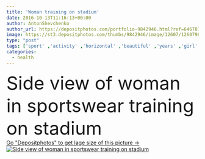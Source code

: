 ```yaml
---
title: 'Woman training on stadium'
date: 2016-10-13T11:16:13+00:00
author: AntonShevchenko
author_url: https://depositphotos.com/portfolio-9842946.html?ref=64678756
image: https://st3.depositphotos.com/thumbs/9842946/image/12607/126079840/api_thumb_450.jpg?forcejpeg=true
type: "post"
tags: ['sport' ,'activity' ,'horizontal' ,'beautiful' ,'years' ,'girl' ,'female' ,'young' ,'outdoors' ,'caucasian' ,'health' ,'healthy' ,'brunette' ,'active' ,'legs' ,'woman' ,'lifestyle' ,'fit' ,'fitness' ,'exercise' ,'outside' ,'athlete' ,'stadium' ,'training' ,'wellness' ,'daylight' ,'sneakers' ,'Stretching' ,'athletic' ,'workout' ,'ukrainian' ,'cardio' ,'sporty' ,'sportswear' ,'33' ,'side view' ,'Warming Up' ,'warm up' ]
categories: 
  - health
---
```

<div aling="center">
            <font size="60"> Side view of woman in sportswear training on stadium</font>   
</div>
<div>
    <a href='https://depositphotos.com/126079840/stock-photo-woman-training-on-stadium.html?ref=64678756' target=_blank > Go "Depositphotos" to get lage size of this picture ->
        <img href='https://depositphotos.com/126079840/stock-photo-woman-training-on-stadium.html?ref=64678756' src='https://st3.depositphotos.com/9842946/12607/i/950/depositphotos_126079840-stock-photo-woman-training-on-stadium.jpg?forcejpeg=true' alt='Side view of woman in sportswear training on stadium' >
    </a>
</div>
